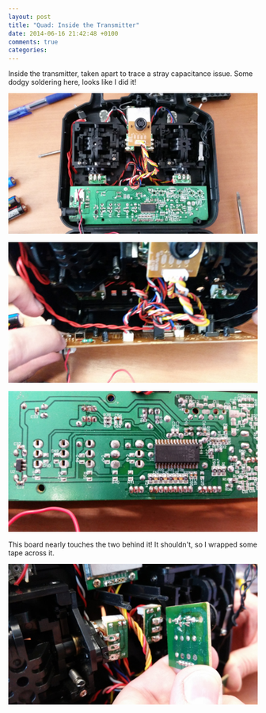 ```yaml
---
layout: post
title: "Quad: Inside the Transmitter"
date: 2014-06-16 21:42:48 +0100
comments: true
categories: 
---
```


Inside the transmitter, taken apart to trace a stray capacitance issue. Some dodgy soldering here, looks like I did it!

![](/quadcopter/72.jpg)

![](/quadcopter/73.jpg)

![](/quadcopter/74.jpg)

This board nearly touches the two behind it! It shouldn't, so I wrapped some tape across it.

![](/quadcopter/75.jpg)

